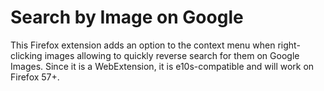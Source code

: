 # Search by Image on Google
This Firefox extension adds an option to the context menu when right-clicking images allowing to quickly reverse search for them on Google Images. Since it is a WebExtension, it is e10s-compatible and will work on Firefox 57+.
